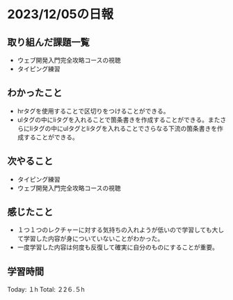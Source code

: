 # 2023/12/05の日報
## 取り組んだ課題一覧
* ウェブ開発入門完全攻略コースの視聴
* タイピング練習
## わかったこと
* hrタグを使用することで区切りをつけることができる。
* ulタグの中にliタグを入れることで箇条書きを作成することができる。またさらにliタグの中にulタグとliタグを入れることでさらなる下流の箇条書きを作成することができる。
## 次やること
*  タイピング練習
*  ウェブ開発入門完全攻略コースの視聴
## 感じたこと
* １つ１つのレクチャーに対する気持ちの入れようが低いので学習しても大して学習した内容が身についていないことがわかった。
* 一度学習した内容は何度も反復して確実に自分のものにすることが重要。
## 学習時間
Today: １h
Total: ２2６.５h
